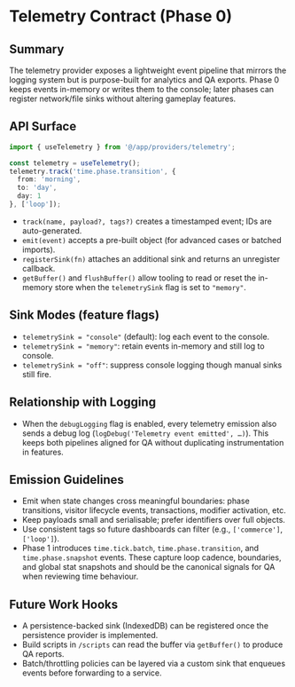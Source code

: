# Telemetry Contract (Phase 0)

## Summary
The telemetry provider exposes a lightweight event pipeline that mirrors the logging system but is purpose-built for analytics and QA exports. Phase 0 keeps events in-memory or writes them to the console; later phases can register network/file sinks without altering gameplay features.

## API Surface
```ts
import { useTelemetry } from '@/app/providers/telemetry';

const telemetry = useTelemetry();
telemetry.track('time.phase.transition', {
  from: 'morning',
  to: 'day',
  day: 1
}, ['loop']);
```
- `track(name, payload?, tags?)` creates a timestamped event; IDs are auto-generated.
- `emit(event)` accepts a pre-built object (for advanced cases or batched imports).
- `registerSink(fn)` attaches an additional sink and returns an unregister callback.
- `getBuffer()` and `flushBuffer()` allow tooling to read or reset the in-memory store when the `telemetrySink` flag is set to `"memory"`.

## Sink Modes (feature flags)
- `telemetrySink = "console"` (default): log each event to the console.
- `telemetrySink = "memory"`: retain events in-memory and still log to console.
- `telemetrySink = "off"`: suppress console logging though manual sinks still fire.

## Relationship with Logging
- When the `debugLogging` flag is enabled, every telemetry emission also sends a debug log (`logDebug('Telemetry event emitted', …)`). This keeps both pipelines aligned for QA without duplicating instrumentation in features.

## Emission Guidelines
- Emit when state changes cross meaningful boundaries: phase transitions, visitor lifecycle events, transactions, modifier activation, etc.
- Keep payloads small and serialisable; prefer identifiers over full objects.
- Use consistent tags so future dashboards can filter (e.g., `['commerce']`, `['loop']`).
- Phase 1 introduces `time.tick.batch`, `time.phase.transition`, and `time.phase.snapshot` events. These capture loop cadence, boundaries, and global stat snapshots and should be the canonical signals for QA when reviewing time behaviour.

## Future Work Hooks
- A persistence-backed sink (IndexedDB) can be registered once the persistence provider is implemented.
- Build scripts in `/scripts` can read the buffer via `getBuffer()` to produce QA reports.
- Batch/throttling policies can be layered via a custom sink that enqueues events before forwarding to a service.
